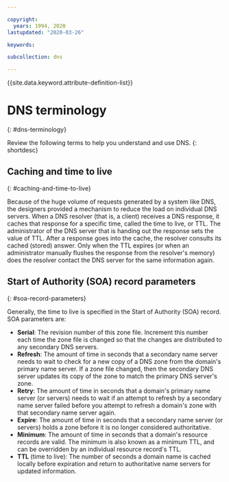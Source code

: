 ```yaml
---

copyright:
  years: 1994, 2020
lastupdated: "2020-03-26"

keywords: 

subcollection: dns

---
```


{{site.data.keyword.attribute-definition-list}}

# DNS terminology
{: #dns-terminology}

Review the following terms to help you understand and use DNS.
{: shortdesc}

## Caching and time to live
{: #caching-and-time-to-live}

Because of the huge volume of requests generated by a system like DNS, the designers provided a mechanism to reduce the load on individual DNS servers. When a DNS resolver (that is, a client) receives a DNS response, it caches that response for a specific time, called the time to live, or TTL. The administrator of the DNS server that is handing out the response sets the value of TTL. After a response goes into the cache, the resolver consults its cached (stored) answer. Only when the TTL expires (or when an administrator manually flushes the response from the resolver's memory) does the resolver contact the DNS server for the same information again.

## Start of Authority (SOA) record parameters
{: #soa-record-parameters}

Generally, the time to live is specified in the Start of Authority (SOA) record. SOA parameters are:

* **Serial**: The revision number of this zone file. Increment this number each time the zone file is changed so that the changes are distributed to any secondary DNS servers.
* **Refresh**: The amount of time in seconds that a secondary name server needs to wait to check for a new copy of a DNS zone from the domain's primary name server. If a zone file changed, then the secondary DNS server updates its copy of the zone to match the primary DNS server's zone.
* **Retry**: The amount of time in seconds that a domain's primary name server (or servers) needs to wait if an attempt to refresh by a secondary name server failed before you attempt to refresh a domain's zone with that secondary name server again.
* **Expire**: The amount of time in seconds that a secondary name server (or servers) holds a zone before it is no longer considered authoritative.
* **Minimum**: The amount of time in seconds that a domain's resource records are valid. The minimum is also known as a minimum TTL, and can be overridden by an individual resource record's TTL.
* **TTL** (time to live): The number of seconds a domain name is cached locally before expiration and return to authoritative name servers for updated information.
